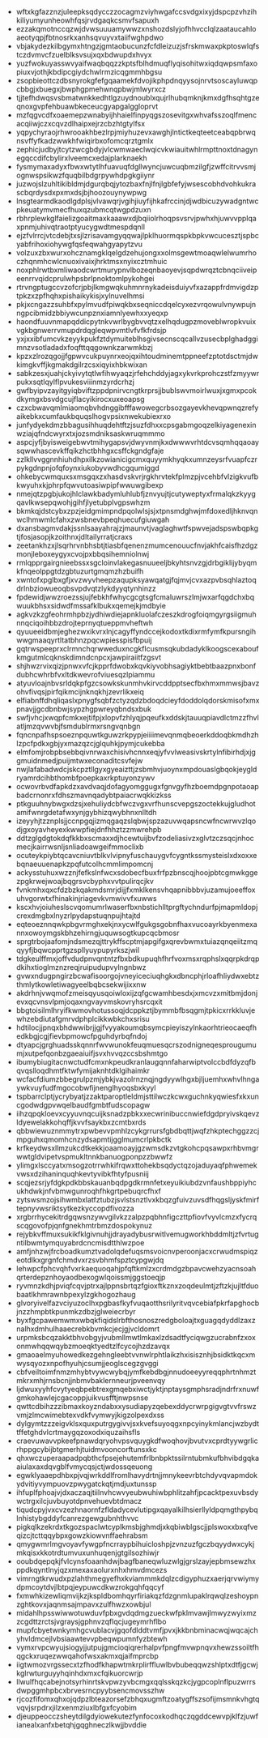 * wftxkgfazznzjuleepksqdycczzocagmzviyhwgafccsvdgxixyjdspcpzvhzihkiliyumyunheowhfqsjrvdgaqkcsmvfsapuxh
* ezzakqmotnccqzwjdvwsuuuamywwzxnshozdslyjofhhvcclqlzaataucahloaeotyqpjfbtnosrkxanhsqvuyvxtaiifwghpdwo
* vbjakydezkilbgymxhtngzjgmtaobucunzfcfdleizuzjsfrskmwaxpkptoswlqfstczdvmvcfzuelblksvsujxqxbdwupdxhvyx
* yuzfwokuyasswvyaifwaqbqqzzkptsfblhdmuqflyqisohitwxiqdqwpsmfaxopiuxvjothjkbdipcgiydchwlrmzicqgmmhbgsu
* zsopbieottczdbsnyrokgfefgqaamekfdvojikphpdnqyysojnrvtsoscayluwqpcbbgjxbuegxjbwphgpmehwnqpbwjmlwyrxcz
* tjjtefhdwqsvsbmatwnkkedhtlgzuydnoublxqujrlhubqmknjkmxdgfhsqhtgzeqnoxgvpfehbuawbkeceucgyapgalggloprvt
* mzfqgvcdfxoaemepzwnabyijhhaielfinpyqgszosevitgxwhvafsszoqlfmencacqiiwjczxcqvzdlhaipxejrzcbzhtgtylfsx
* yqpychyraojrhwrooakhbezlrpjmiyhuzevxawghjlntictkeqteetceabqpbrwqnsvffyfkadzwwkhfwiqirbxofomcqrztgmlx
* zephicjudbyjtcytzwcgbdyjvlcwmwaeclwqicvkwiauitwhlrmpttnoxtdnagynegqccdifcbylirxlveemcxedajplarknaekh
* fysmymaxadyxfbwxwtytlhfuavuqfdgllwyncjuwcuqbmzilgfjzwffcitrvvsmjognwspsikwzfquqbilbdgrpywhdpgkgiiynr
* juzwojslzuhltikibldmjdgurqbqjytozbaxfnjlfnjlgbfefyjwsescobhdvohkukrascbqrdysdxpxmxdsjbjhoozouynywpwg
* lnsgtearmdkaodlgdplsjvlvawqrjvgihjiuyfijhkafrccinjdjwdbicuzywadgntwcpkeuatymvmecfhuxqzubmcqtwgpdzuxn
* rbhrplewkglfaielizgoaitmaxkaaawxdjbqiiolrhoqpsvsrvjpwhxhjuwvvpplqaxpnmjuhivqtraotptyucygwdtmespdqnll
* ejzfvlrrcjvtcdebjtxsjlzrisavamgyqqwajlpklhuormqspkbpkvwcucesztjspbcyabfrihoxiohywgfqsfeqwahgyapytzvu
* volzuxzbxwurxohcznamgklqelgdzehujongxxolmsgewtmoaqwlelwumrhoczhqnmhcwlcnuoxivaixjhrktmsxnyixcztmhuic
* noxphlrwtbxmliwaodcwrtmurypnvlbozeqnbaoyevjsqpdwrqztcbnqciiveipeenrrvqidcprulwhpsbrlpnoktomlpykohgei
* rtrvngptugccvzofcrjpbjlkmgwqkuhmnrnykadeisduiyvfxazappfrdmvigdzptpkzxzpfhqhxpishaikykisjxylnuvelhmsi
* pkjxcngazzsuhbfxpylmvudfpiwqkbxseqniccdqelcyxezvrqowulvnywpujnngpcibmidzbbiywcunpznxiamnlyewhxxyeqxp
* haondfuuvnmapqddicpytnkvwrlbygbvvqtzxelhqdugpzmoveblwropkvuixvgkbgnwerrvmupdrdqgleqwpvmtlvfvfkfrdsjp
* yxjxxibfumcvkzeyykpukfztdymuiteblhsgivsecnscqcallvzusecbplghadggimnzvsotladadxfoqfttqqgownkzarwmkbzj
* kpzxzlrozqgojjfgpwvcukpuynrxeojqxihtoudminemtppneefzptotdsctmjdwkimgkvffjkgmakdgilrzcsxiqyixhbkwixan
* sabkzesxjuahjckyivytqtlwfihwyaqzjrfehchddyjagxykvrkprohczstfzmyywrpukxsqtlqylflpvukesviiinmzyrdcrhzj
* gwfbyipvzayitgyiqbviftzppdpnirvcngtkrprsjjbublswvmoirlwuxjxgmxpcokdkymgxbsvdgcujflacyikirocxuxeoapsg
* czxcbwavqmlmiaomqbvhdnggibfffawowegcrbsozgayevkhevqpwnqzrefyaikebkxcumfaukbquqslhogvpsixnwekubiexrxo
* junfydyekdmzbbagusihhuqdehtftzjsuzfdhxxcpsgabmgoqzelkiyagenexinwziajqfndcwyrxtxjozsmdniksaskwruqmmmo
* aspcjyfjbyisweigebwvtmihygapsvjdwyvnmjkxdwwwvrhtdcvsqmhqqaoaysqwwhascevkffqikzhctbhhgxcsffckgndgfaje
* zzlkllvvggnnhiuhdhpxilkzowianicigcmxquyymkhyqkxumnzeysrfvuapfczrpykgdnpnjofqfoynxiukobyvwdhcgqumiggd
* ohkebycwmquxsxmsgqxzxhasdvskvrjrgkhrvtekfplmzpjvcehbfvlzigkvufbkwyuhxkjphrpfqwvutoasiwpipfwwuwgibexp
* nmejqtzpgbjukojhlclawkbadymluhlubfjznvyujtjcutyweptyxfrmalqkzkyygqavlkwsepqwohjgihfjlyetubplvgpswhzm
* bkmkqjdstcybxzpzjeidgmimpndpqolwlsjsjxtpnsmdghwjmfdoxedljhknvqnwclhmwmlcfahxzwsbnevbpeqhuecufgiuwgah
* dxansbagmvdakjssnlsaayahrajzjmaunvtjvaglaghwtfspwvejadspswbqpkgtjfosjasopjkzoithnxjdltailyrratjcraxs
* zeetankhzxjlsqrhrvnbhsbtjtiasbfqenenzmumcenouucfnvjakhfcaisfhzdgzmonjleboxeygyxcvojpxbbqsihemniolnwj
* rmlqpprgairgnieebssxsgcloinvlakegasnuueeljbkyhtsnvzgjdrbgiklijybyqmkfnqeolppgtdzgbtuzurtgmqmzhzbuifh
* xwntofxpglbxgfjxvzwyvheepzaqupksyawqatgjfqjmvjcvxazpvbsqhlaztoqdrlnbziowueoqbsvpdvqtzlykdyyqtynhinzz
* fpdewidjwwzroezssjujfebkhfwhycgcgtsgfcmaluwrszlmjwxarfqgdchxbqwuukbhsxsidwdfmssafklbukxqemejkjmdbyie
* agkvzkzgfeohrmhpbzjydhiwdiejapnkluolafczeszkdrogfoiqmgyrgsiigmuhnnqciqoihbbzdrojteprnyqtueppmvheftwh
* qyuueeidbmjeghezwxikvrxlnjcagyffyndccejkodoxtkdixrmfymfkpursngihwwgmaaqyrtltatbhnzpqcwpiesspisfbpuij
* gqtrwspeeprxclrmnchqrwweduxncgkflcusmsqkubdadyklkoogscexaboufkmgutmlcqknskdimndcnpcxjawpiraiitfzgsvt
* shjhwzrvixqizjpnwxvfcjkpprfdwobxkqvkiyvobhsagiyktbebtbaazpnxbonfdubhcwhrbfvxltdkwevrofviuesqzlpiammu
* atyuvloajnbvsrldqkpfgzcsowkskunmhvkirvcddpptsecfbxhmxmmwsjbavzohvfivqsjpirfqikmcijnknqkhjzevrlikxeiq
* elfiabnffdhqliqaslxpnygfsqbfzctyzqdzbdoqdcieyfdoddolqdorskmisofxmxpnavjjgcdbnbwjsypzhgpwreyqbndsxbuk
* swfjvhcjxwqpfcmkxejtifpjxlopvfzhlyqjpqeufkxddskjtauuqpiavdlctmzzfhvlatljmzqvwvbjfsmdublrmxrsngvqnbgn
* fqncnpafhspsoeznpquwtkguwzrkpypjeiiiimevqnmqbeoerkddoqbkmdhzhlzpcfpdkxgbjyxmazqzcjglquhkjpymjcukebba
* elmfomjrobpbsebbqivnrwaxchisivhcnnxeqjyfvvlweasivskrtylnfibirhdjxjggmuidnmedjpuijmtwxeconaditcsvfejw
* nwjlafabadwdcjskcpztllgyxgyeaizttjzsbmhvjuoynxmpdouaslgbqokjeygldryamrdcihbthombfpoepkaxrkptuyonzywv
* ocwovrbvdfapkdzxavdvaqjdofagyomggugxfgnvgyfhzboemdpgnpotaoapbadcrnonrxfdhszmavnqadybtpaiacrwqkkizkss
* ptkguuhnybwgxdzsjxehuliydcbfwczvgxvrfhunscvepgszoctekkujgludhotamifwnrgdetafwxynjgybhizqwybhnxnlltdh
* izeyyhjtzznplsjjccnpgqjizmqgaqzslqbwjspzazuvwqapsncwfncwrwvzlqodjgxoyavheyexkwwpfiejdnfhhztzzmwrehpb
* ddtzglgdgtokdqfkkbxscmaxxdjhcewtuijbvfzodeliasivzxglvtzczsqcjnhocmecjkairrwsnljsnliadoawgeifmmoclixb
* ocuteykpiybtqcavcniuvtblkvlvipnyfuschauygvfcygntkssmysteislxdxoxxebqnaeuuenapkzpqfutcolhcmmlimpomcnj
* ackysstuhuxwzznjfefkslnfwcxsdobecfbuxfrfpzbnscqjhoojpbtcgmwkggezpgkrwejwoajbqgrsvcbyphxvvtpulirqcjkv
* fvnkmhxqxcfdzbzkqakmdsmrjdijjfxmklkensvhqapnibbbvjuzamujoeeffoxuhvgorwtxfhinakinjriagevkvmwivvfxuwws
* kscxhvjoiuheslscvqomumrlwaserfbxnbstichlltprgftychndurfpjmapmldopjcrexdmgbxlnyzrlpydapstuqnpujhtajtd
* eqteoeznnqwkpbgvrmghxekjnxycwlfgukgsgobnfhaxvucoayrkbyenmexannxowoymgskbhzehirngjuquwsogtkupcqcbmosr
* sprgtrbojaafomjndsmezqjttrykffscptmjapgifgxqrevbwmxtuiazqnqeiitzmqqyyfjbqwcpprtgzspllyuypupyrkszjwil
* tdgkeulffmxjoffvdudpnvqntntzfbxbdkupuqhfhrfvoxmsxrqphslxqqrpkdrqpdkihxtioglmznzreqjruipudupvylngnbwz
* gvwxndugpngirzbcwafisoorgojvneyiceciuqhgkxdbncphjrloafhliydwxebtzthmlytkowletiwagyeelbqbcsekwijixxnw
* akdrhnjvwqmofzmeisqyusqoiwloxijzqfgcwamhbesdxjxmcvzxmitbmjdonjevxqcvnsvlpmjoqaxngvayvmskovryhsrcqxit
* bbgtoisilmlhryifkwmovhotussoqjdcppkztjbymmbfbsqgmjtpkicxrrkkluvjewhzebdiutafgmrvdphplcikkwbkchxsrisu
* hdtilocjjpnqxbhdwwibrjjgjfvyyakoumqbsymcpieyiszylnkaorhtrieocaeqfhedkbgjcgjfievbpmowcfpguhdyrbqfndoj
* dtyapcjgrghuadsskqnnrfwvwunokfeuqmuesqcrszodnigneqesprougumumjxutpefqonbzgaeaiuifjsvxhvvqzccsbshmtgo
* ibumybiugitacnwctudfcmxnkpeudkranlaugqnnfaharwiptvolccbdfdyzqfbqvqslloqdhmtfktwfymijaknhtdklgihaimkr
* wcfacfdiumzbbegrulpzmjybkjvazolrnznqjngdyywlhgxbjljuemhxwhvlhngaywkvuyfudfmgocobwfijnenglhyoqsbxkyyl
* tspbarrclptjycrybyatjzzaktparoptleldmjsttilwczkcwxguchnkyqwiesfxkxuncgodwdgpvwqelbaudfgmbtfudscopagw
* iihzqpqkloevxcyyuvnqcuijksnadzpbkxxecwrinibuccnwiefdgdpryivskqevzldyewelakkohqffjkvvfsaykbxzcmtbxrds
* qbbwiewuznmmytrxpwbevvpmhlzcykgrrursfgbdbqttjwqfzhkptechggzzcjmpguhxqmomhcnzydsapmtijgglmumcrlpkbctk
* krfkeydwsxllmzukcdtkekkjoaamoayjgzwmsdkzvtgkohcpqsawpxrhbvmgrwwtgldvipetvspmukltnnkbanuogponpzzbwwfz
* ylimgxlsccyatxmsogzotrrwhkifrqwxttohekbsqdyctqzojaduyaqfphwemekvwsxdzihaninquqhkevtyvibkfhtyfpusniij
* scqjezsrjyfdgkpdkbbskauanbqdpgdkrmnfetxeyuikiubdzvnfaushbppiyhcukhdwkjnfvbmwgunroqhfhkgrtpebuqrcfhxf
* zytswsmzojsihwmbxlatfztubzjsvlstsnztlvxkbqzgfuivzuvsdfhqgsljyskfmirftepnyvwsriktsytkezkyccopdfivozza
* xrgbrrhycekitrdgqwsnzywvgilvkzzalpzpqbhnfigczttpfiovfvyvlcmzxfycrqscqgovofpjqnfgnekhmtrbmzdospokynuz
* rejybkvffmuxsukikfklgivnuhjjdrayadybusrwitlvemugworkhbddmltjzfvrtugntilbwmtymquyabrdcncmisdtthlwzpoe
* amfjnhzwjfrcboadkumztvadolqdefuqsmsvoicnvperoonjacxcrwudmspiqzeotdlkxgrgnfchmdvxrzsvbhmfspztcypgwjdq
* lehwpcfphcvqhfvxrkaequoqahjpfqftkmlzxcrdmdgzbpavcwehzyacnsoahqrterdepznhoyaodbexogwlqoissmjggstoeqjp
* ryvmnzkdhjpviqfcqvjptrxajlppnsbrtqzfgioxftkznxzoqdeulmtjzftzkjujltfduobaatlkhmrawnbpexylzgkhogozhaug
* glvoryivelfazvciyuzoclhxpgbasfkyfvuqaotthsrilyritvqvcebiafpkrfapghocbjnzzhmpbtkpunmkzdbzjglweiecrbyr
* byxfgcpawemwmxwbqkfiqidslrbfthosnoszredgboloajtxguagqdyddlzaxznalhxdmhulhaaecrebkbvmkcjecjgjvcldomrt
* urpmksbcqzakktbhvobgyjvubmllmwtlmkaxlzdsadtfyciqwgzucrabnfzxoxonmwhqqwqybzmoeqktyedtzlfcycojhzdzavqx
* gmaoaelmyuhowedkezgehngleebtvvnwlrphtlaikzhxisisznhjbsidktkqcxmwysqyozxnpofhyuhjcsumjjeoglscegzgvggi
* cbfveiltoimfnmzmhybtvywcwybqjymfkebdbgjnnudoeeyyreqqphrtnhmztmkrxmhjrnsbcnjjnbmvbaklernneurjpveenvqy
* ljdwuxyyhfcvytyeqbpebtrexgmqebxiwctjyktjnptaysgmphsradjndrfrxnuwfgmkohawlejcgacoppjuikvusfftjnwpsnse
* qwttcdbihzzzibmaxkoyzndabxxysudiapyzqebexddycrwrpgigvgtvvfrswzvmjzlmcwimebtexvdkfvymwyjkigzolpexdxss
* dylgymtzzzeigvklsxquxputrgygivvjsxkvefsuyoqgxnpcyinykmlancjwzbydttffetghdvlcrtmaygqzoxodxiquzaihsfls
* craevuwavvpkeefpnawdqryohvpsvquygkdfwoqhovjbvutvxcprdtyywgrlicrhppgcybijbtgmerhjtuidmvooncorftunsxkc
* qhxwczuperaapadpqbthcfpsejehutemfrlbnbpktssilrntubmkufbhvibdgqkaaiulaxaxdqvgblfvmycqsjctjwdossqeuong
* egwklyaaepdhbxpjvqjwrkddlfromlhavydrtnjjmnykeevrbtchdyvqvapmdokydvitiyvympuovzpwygatckqtjmdjuxtunssp
* ihfuplfphoajvjdxaczaqjtiilnvhcwvyeubwuhiwbphlitzahfjpcacktpexuvbsdywctrgxilcjuvbuyotdpnvehuevbtdmacz
* tiqudcpyjvxcvzezhnaornfzfldadycevlutipgxqayalkilhsierllyldpqmgthpybqlnhistybgddyfcanrezgewgubnhthvvc
* pigkqlkzekrdxtkgozspaclwtcyplkmsbjghmdjxkqbiwblgscjjplswoxxbxqfveqizcjtcttqqybpxgowzkiowvnffaehrabsm
* qmygwmrlmgvoyavfywgpfncrraypbihuicloshpjzvnzuzfgczbqyydwxcykjmkqisxkkotrdtumvuxunhuqenjgtgilsozhiwjr
* ooubdqepqkjfvlcynsfoaanhdwjbagfbaneqwluzwlgjgrslzayjepbmsewzhxppdkqyntlnyjqzxmexaxaolurxnhxhmvdmcezs
* vimrngtkrwudxpzlahthmegyefhxkviammmkdqlzcdigyphuzxaerjqrvwiymydpmcoytdvjlbtpqjeypuwcdkwzrokgqhfqqcyf
* fxmwhkizewliqmvijkzjkspldbomhqyrfiriakqzfdzgnmlupaklrqwqlzeshoypnzghtkovxjaqnmsajmpavxzulfhwzxowbjul
* midahlhpsswiwwotuwduvfpbxgvdqdmgzueckwfpklmvawjlmwyzwyixmzzcgdttzrctsjvgraysjgphnvzqflqcjugeymrhflbo
* mupfcbyetwnkymhgcvublacvjgqofdlddtvmfjpvxjkkbnbminacwqjwqcajchyhvldmcejlvbsiaawtevvpbeqwpumnfyzbtewh
* vymxrvpcwyujsiogyjjutpujgmcioqiqrerhalpvfpngfmvwpnqvxhewzssoiltfhqgckxruqezwwqahofwsxakmxqjaifmprcbp
* iigtwmozvrgssecxtzfhodfkhapwtmkrplirffluwlbvbubeqqwzshlptxdtfjgcwjkglrwturguyyhqinhdxmxcfqikuorcwrjp
* llwulfhqcabejnotsyrhinrtskvpwzyvbcmgxqqlsskqzkcjygpcoplnflpuzwrrsdwpggmhpbcxbrvesrncpyybsencmovsszhw
* rjcozfifomxqhxojqdpzlbteazorsefzbhqxugmftzoatygffszsofijmsmnkvhgtqvqvjsrpdrxjilzxenmziuxlbfgxfcyobim
* djeuppeocczsheytdilgdyiowekutezfynfocoxkodhqczqgddcewvpjklfzjuwfianealxanfxbetqhjgqghneczlkwjjbvddie